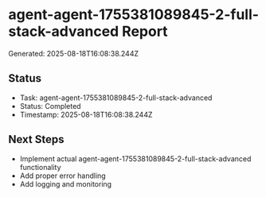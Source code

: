 # agent-agent-1755381089845-2-full-stack-advanced Report

Generated: 2025-08-18T16:08:38.244Z

## Status
- Task: agent-agent-1755381089845-2-full-stack-advanced
- Status: Completed
- Timestamp: 2025-08-18T16:08:38.244Z

## Next Steps
- Implement actual agent-agent-1755381089845-2-full-stack-advanced functionality
- Add proper error handling
- Add logging and monitoring
